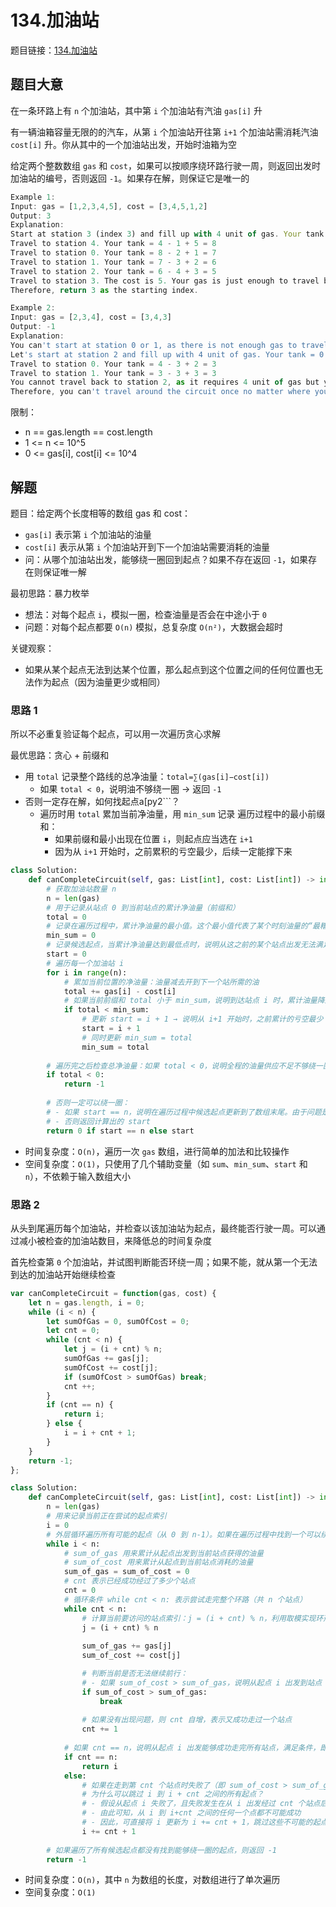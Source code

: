 # 134.加油站

题目链接：[134.加油站](https://leetcode.cn/problems/gas-station/)

## 题目大意

在一条环路上有 `n` 个加油站，其中第 `i` 个加油站有汽油 `gas[i]` 升

有一辆油箱容量无限的的汽车，从第 `i` 个加油站开往第 `i+1` 个加油站需消耗汽油 `cost[i]` 升。你从其中的一个加油站出发，开始时油箱为空

给定两个整数数组 `gas` 和 `cost`，如果可以按顺序绕环路行驶一周，则返回出发时加油站的编号，否则返回 `-1`。如果存在解，则保证它是唯一的

```js
Example 1:
Input: gas = [1,2,3,4,5], cost = [3,4,5,1,2]
Output: 3
Explanation:
Start at station 3 (index 3) and fill up with 4 unit of gas. Your tank = 0 + 4 = 4
Travel to station 4. Your tank = 4 - 1 + 5 = 8
Travel to station 0. Your tank = 8 - 2 + 1 = 7
Travel to station 1. Your tank = 7 - 3 + 2 = 6
Travel to station 2. Your tank = 6 - 4 + 3 = 5
Travel to station 3. The cost is 5. Your gas is just enough to travel back to station 3.
Therefore, return 3 as the starting index.

Example 2:
Input: gas = [2,3,4], cost = [3,4,3]
Output: -1
Explanation:
You can't start at station 0 or 1, as there is not enough gas to travel to the next station.
Let's start at station 2 and fill up with 4 unit of gas. Your tank = 0 + 4 = 4
Travel to station 0. Your tank = 4 - 3 + 2 = 3
Travel to station 1. Your tank = 3 - 3 + 3 = 3
You cannot travel back to station 2, as it requires 4 unit of gas but you only have 3.
Therefore, you can't travel around the circuit once no matter where you start.
```

限制：
- n == gas.length == cost.length
- 1 <= n <= 10^5
- 0 <= gas[i], cost[i] <= 10^4

## 解题

题目：给定两个长度相等的数组 gas 和 cost：
- `gas[i]` 表示第 `i` 个加油站的油量
- `cost[i]` 表示从第 `i` 个加油站开到下一个加油站需要消耗的油量
- 问：从哪个加油站出发，能够绕一圈回到起点？如果不存在返回 `-1`，如果存在则保证唯一解

最初思路：暴力枚举
- 想法：对每个起点 `i`，模拟一圈，检查油量是否会在中途小于 `0`
- 问题：对每个起点都要 `O(n)` 模拟，总复杂度 `O(n²)`，大数据会超时

关键观察：
- 如果从某个起点无法到达某个位置，那么起点到这个位置之间的任何位置也无法作为起点（因为油量更少或相同）

### 思路 1

所以不必重复验证每个起点，可以用一次遍历贪心求解

最优思路：贪心 + 前缀和
- 用 `total` 记录整个路线的总净油量：`total=∑(gas[i]−cost[i])`
  - 如果 `total < 0`，说明油不够绕一圈 → 返回 `-1`
- 否则一定存在解，如何找起点a[py2```？
  - 遍历时用 `total` 累加当前净油量，用 `min_sum` 记录 遍历过程中的最小前缀和：
    - 如果前缀和最小出现在位置 `i`，则起点应当选在 `i+1`
    - 因为从 `i+1` 开始时，之前累积的亏空最少，后续一定能撑下来

```python
class Solution:
    def canCompleteCircuit(self, gas: List[int], cost: List[int]) -> int:
        # 获取加油站数量 n
        n = len(gas)
        # 用于记录从站点 0 到当前站点的累计净油量（前缀和）
        total = 0
        # 记录在遍历过程中，累计净油量的最小值。这个最小值代表了某个时刻油量的“最糟糕状态”，用来决定起点
        min_sum = 0
        # 记录候选起点，当累计净油量达到最低点时，说明从这之前的某个站点出发无法满足需求，因此候选起点更新为下一个站点
        start = 0
        # 遍历每一个加油站 i
        for i in range(n):
            # 累加当前位置的净油量：油量减去开到下一个站所需的油
            total += gas[i] - cost[i]
            # 如果当前前缀和 total 小于 min_sum，说明到达站点 i 时，累计油量降到了一个新的最低点
            if total < min_sum:
                # 更新 start = i + 1 → 说明从 i+1 开始时，之前累计的亏空最少（因为从 i 出发的过程中已经出现了不足，只有从 i+1 开始才可能改善）
                start = i + 1
                # 同时更新 min_sum = total
                min_sum = total
        
        # 遍历完之后检查总净油量：如果 total < 0，说明全程的油量供应不足不够绕一圈以覆盖油耗，即使从最佳起点出发也无法完成一圈，因此返回 -1
        if total < 0:
            return -1
        
        # 否则一定可以绕一圈：
        # - 如果 start == n，说明在遍历过程中候选起点更新到了数组末尾。由于问题是一个环形路线，站点 n 实际上等同于站点 0，所以返回 0
        # - 否则返回计算出的 start
        return 0 if start == n else start
```

- 时间复杂度：`O(n)`，遍历一次 `gas` 数组，进行简单的加法和比较操作
- 空间复杂度：`O(1)`，只使用了几个辅助变量（如 `sum`、`min_sum`、`start` 和 `n`），不依赖于输入数组大小

### 思路 2

从头到尾遍历每个加油站，并检查以该加油站为起点，最终能否行驶一周。可以通过减小被检查的加油站数目，来降低总的时间复杂度

首先检查第 `0` 个加油站，并试图判断能否环绕一周；如果不能，就从第一个无法到达的加油站开始继续检查

```js
var canCompleteCircuit = function(gas, cost) {
    let n = gas.length, i = 0;
    while (i < n) {
        let sumOfGas = 0, sumOfCost = 0;
        let cnt = 0;
        while (cnt < n) {
            let j = (i + cnt) % n;
            sumOfGas += gas[j];
            sumOfCost += cost[j];
            if (sumOfCost > sumOfGas) break;
            cnt ++;  
        }
        if (cnt == n) {
            return i;
        } else {
            i = i + cnt + 1;
        }
    }
    return -1;
};
```
```python
class Solution:
    def canCompleteCircuit(self, gas: List[int], cost: List[int]) -> int:
        n = len(gas)
        # 用来记录当前正在尝试的起点索引
        i = 0
        # 外层循环遍历所有可能的起点（从 0 到 n-1）。如果在遍历过程中找到一个可以绕一圈的起点，就直接返回
        while i < n:
            # sum_of_gas 用来累计从起点出发到当前站点获得的油量
            # sum_of_cost 用来累计从起点到当前站点消耗的油量
            sum_of_gas = sum_of_cost = 0
            # cnt 表示已经成功经过了多少个站点
            cnt = 0
            # 循环条件 while cnt < n: 表示尝试走完整个环路（共 n 个站点）
            while cnt < n:
                # 计算当前要访问的站点索引：j = (i + cnt) % n，利用取模实现环形遍历
                j = (i + cnt) % n
                
                sum_of_gas += gas[j]
                sum_of_cost += cost[j]

                # 判断当前是否无法继续前行：
                # - 如果 sum_of_cost > sum_of_gas，说明从起点 i 出发到站点 j 时油不够，无法继续前进，此时直接 break 退出内层循环
                if sum_of_cost > sum_of_gas:
                    break
                
                # 如果没有出现问题，则 cnt 自增，表示又成功走过一个站点
                cnt += 1
            
            # 如果 cnt == n，说明从起点 i 出发能够成功走完所有站点，满足条件，即返回 i
            if cnt == n:
                return i
            else:
                # 如果在走到第 cnt 个站点时失败了（即 sum_of_cost > sum_of_gas），说明从起点 i 开始经过 cnt 个站点后就出现了油量不足的问题
                # 为什么可以跳过 i 到 i + cnt 之间的所有起点？
                # - 假设从起点 i 失败了，且失败发生在从 i 出发经过 cnt 个站点后。如果将起点设为 i+1（或 i+2、...、i+cnt），由于这些起点在起点 i 前都积累了一部分“负担”（即已经经过了部分成本），那从这些站点出发，剩余的油量不会比从 i 出发时更好，反而可能更差
                # - 由此可知，从 i 到 i+cnt 之间的任何一个点都不可能成功
                # - 因此，可直接将 i 更新为 i += cnt + 1，跳过这些不可能的起点，加速算法
                i += cnt + 1
                
        # 如果遍历了所有候选起点都没有找到能够绕一圈的起点，则返回 -1
        return -1
```

- 时间复杂度：`O(n)`，其中 `n` 为数组的长度，对数组进行了单次遍历
- 空间复杂度：`O(1)`